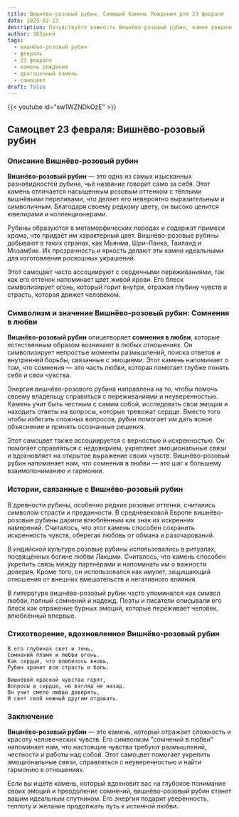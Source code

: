 ```yaml
---
title: Вишнёво-розовый рубин, Сияющий Камень Рождения для 23 февраля
date: 2025-02-23
description: Почувствуйте важность Вишнёво-розовый рубин, камня рождения 23 февраля, который символизирует Сомнения в любви. Пусть его красота и значение осветят ваш день.
author: 365дней
tags:
  - вишнёво-розовый рубин
  - февраль
  - 23 февраля
  - камень рождения
  - драгоценный камень
  - самоцвет
draft: false
---
```


{{< youtube id="sw1WZNDkOzE" >}}

## Самоцвет 23 февраля: Вишнёво-розовый рубин

### Описание Вишнёво-розовый рубин

**Вишнёво-розовый рубин** — это одна из самых изысканных разновидностей рубина, чьё название говорит само за себя. Этот камень отличается насыщенным розовым оттенком с тёплыми вишнёвыми переливами, что делает его невероятно выразительным и символичным. Благодаря своему редкому цвету, он высоко ценится ювелирами и коллекционерами.

Рубины образуются в метаморфических породах и содержат примеси хрома, что придаёт им характерный цвет. Вишнёво-розовые рубины добывают в таких странах, как Мьянма, Шри-Ланка, Таиланд и Мозамбик. Их прозрачность и яркость делают эти камни идеальными для изготовления роскошных украшений.

Этот самоцвет часто ассоциируют с сердечными переживаниями, так как его оттенок напоминает цвет живой крови. Его блеск символизирует огонь, который горит внутри, отражая глубину чувств и страсть, которая движет человеком.

### Символизм и значение Вишнёво-розовый рубин: Сомнения в любви

**Вишнёво-розовый рубин** олицетворяет **сомнения в любви**, которые естественным образом возникают в любых отношениях. Он символизирует непростые моменты размышлений, поиска ответов и внутренней борьбы, связанные с эмоциями. Этот камень напоминает о том, что сомнения — это часть любви, которая помогает глубже понять себя и свои чувства.

Энергия вишнёво-розового рубина направлена на то, чтобы помочь своему владельцу справиться с переживаниями и неуверенностью. Камень учит быть честным с самим собой, исследовать свои эмоции и находить ответы на вопросы, которые тревожат сердце. Вместо того чтобы избегать сложных вопросов, рубин помогает им дать ясное объяснение и принять осознанные решения.

Этот самоцвет также ассоциируется с верностью и искренностью. Он помогает справляться с недоверием, укрепляет эмоциональные связи и вдохновляет на открытое выражение своих чувств. Вишнёво-розовый рубин напоминает нам, что сомнения в любви — это шаг к большему взаимопониманию и гармонии.

### Истории, связанные с Вишнёво-розовый рубин

В древности рубины, особенно редкие розовые оттенки, считались символом страсти и преданности. В средневековой Европе вишнёво-розовые рубины дарили влюблённым как знак их искренних намерений. Считалось, что этот камень способен сохранить искренность чувств, оберегая любовь от обмана и разочарований.

В индийской культуре розовые рубины использовались в ритуалах, посвящённых богине любви Лакшми. Считалось, что камень способен укрепить связь между партнёрами и напоминать им о важности доверия. Кроме того, он использовался как амулет, защищающий отношения от внешних вмешательств и негативного влияния.

В литературе вишнёво-розовый рубин часто упоминался как символ любви, полный сомнений и надежд. Поэты и писатели описывали его блеск как отражение бурных эмоций, которые переживает человек, влюблённый впервые.

### Стихотворение, вдохновленное Вишнёво-розовый рубин

	В его глубинах свет и тень,  
	Сомнений пламя и любви огонь.  
	Как сердце, что влюбилось вновь,  
	Рубин хранит всю страсть и боль.
	
	Вишнёвой краской чувства горят,  
	Вопросы в сердце, но взгляд не назад.  
	Он учит смело любви доверять,  
	И свет свой нежный другим отдавать.

### Заключение

**Вишнёво-розовый рубин** — это камень, который отражает сложность и красоту человеческих чувств. Его символизм "сомнений в любви" напоминает нам, что настоящие чувства требуют размышлений, честности и работы над собой. Этот самоцвет помогает укрепить эмоциональные связи, справляться с неуверенностью и найти гармонию в отношениях.

Если вы ищете камень, который вдохновит вас на глубокое понимание своих эмоций и преодоление сомнений, вишнёво-розовый рубин станет вашим идеальным спутником. Его энергия подарит уверенность, теплоту и желание продолжать путь к истинной любви.
